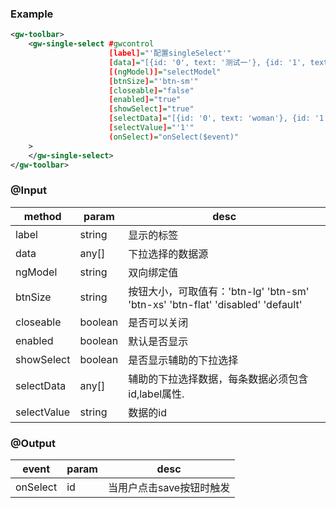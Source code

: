 
### Example

```xml
<gw-toolbar>
    <gw-single-select #gwcontrol
                      [label]="'配置singleSelect'"
                      [data]="[{id: '0', text: '测试一'}, {id: '1', text: '测试二'}]"
                      [(ngModel)]="selectModel"
                      [btnSize]="'btn-sm'"
                      [closeable]="false"
                      [enabled]="true"
                      [showSelect]="true"
                      [selectData]="[{id: '0', text: 'woman'}, {id: '1', text: 'man'}]"
                      [selectValue]="'1'"
                      (onSelect)="onSelect($event)"
    >
    </gw-single-select>
</gw-toolbar>
```

### @Input


|	method				  |	   param          | 	            	desc 					|
|-------------------------|-------------------|-------------------------------------------------|
|	label                 |    string         |      显示的标签                                |
|	data                  |    any[]          |      下拉选择的数据源                           |
|	ngModel               |    string         |      双向绑定值                                |
|	btnSize               |    string         |      按钮大小，可取值有：'btn-lg' 'btn-sm' 'btn-xs' 'btn-flat' 'disabled' 'default'                                |
|	closeable             |    boolean        |      是否可以关闭                                |
|	enabled               |    boolean        |      默认是否显示                                |
|	showSelect            |    boolean        |      是否显示辅助的下拉选择                                |
|	selectData            |    any[]          |      辅助的下拉选择数据，每条数据必须包含id,label属性.                         |
|	selectValue           |    string         |      数据的id                                |


### @Output




|	event				  |	   param          | 	            	desc 					|
|-------------------------|-------------------|-------------------------------------------------|
|	onSelect              |    id             |      当用户点击save按钮时触发                      |

